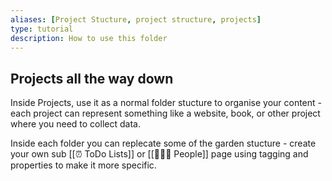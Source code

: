 ```yaml
---
aliases: [Project Stucture, project structure, projects]
type: tutorial
description: How to use this folder
---
```

## Projects all the way down
Inside Projects, use it as a normal folder stucture to organise your content - each project can represent something like a website, book, or other project where you need to collect data.

Inside each folder you can replecate some of the garden stucture - create your own sub [[⏰ ToDo Lists]] or [[👨‍👧‍👦 People]] page using tagging and properties to make it more specific.
